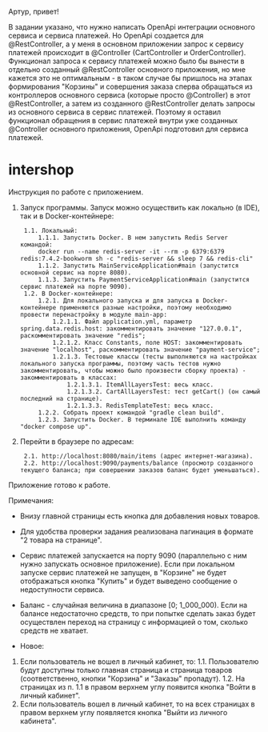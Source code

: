 Артур, привет!

В задании указано, что нужно написать OpenApi интеграции основного сервиса и сервиса платежей. Но OpenApi
создается для @RestController, а у меня в основном приложении запрос к сервису платежей происходит в @Controller
(CartController и OrderController). Функционал запроса к сервису платежей можно было бы вынести в отдельно
созданный @RestController основного приложения, но мне кажется это не оптимальным - в таком случае бы пришлось на этапах 
формирования "Корзины" и совершения заказа сперва обращаться из контроллеров основного сервиса (которые просто 
@Controller) в этот @RestController, а затем из созданного @RestController делать запросы из основного сервиса в сервис 
платежей. Поэтому я оставил функционал обращения в сервис платежей внутри уже созданных @Controller основного 
приложения, OpenApi подготовил для сервиса платежей.

# intershop

Инструкция по работе с приложением.
1. Запуск программы.
Запуск можно осуществить как локально (в IDE), так и в Docker-контейнере:

        1.1. Локальный:
            1.1.1. Запустить Docker. В нем запустить Redis Server командой:
            docker run --name redis-server -it --rm -p 6379:6379 redis:7.4.2-bookworm sh -c "redis-server && sleep 7 && redis-cli"
            1.1.2. Запустить MainServiceApplication#main (запустится основной сервис на порте 8080).
            1.1.3. Запустить PaymentServiceApplication#main (запустится сервис платежей на порте 9090).
        1.2. В Docker-контейнере:
            1.2.1. Для локального запуска и для запуска в Docker-контейнере применяются разные настройки, поэтому необходимо провести перенастройку в модуле main-app:
                1.2.1.1. Файл application.yml, параметр spring.data.redis.host: закомментировать значение "127.0.0.1", раскомментировать значение "redis";
                1.2.1.2. Класс Constants, поле HOST: закомментировать значение "localhost", раскомментировать значение "payment-service";
                1.2.1.3. Тестовые классы (тесты выполняются на настройках локального запуска программы, поэтому часть тестов нужно закомментировать, чтобы можно было произвести сборку проекта) - закомментировать в классах:
                    1.2.1.3.1. ItemAllLayersTest: весь класс.
                    1.2.1.3.2. CartAllLayersTest: тест getCart() (он самый последний на странице).
                    1.2.1.3.3. RedisTemplateTest: весь класс.
            1.2.2. Собрать проект командой "gradle clean build".
            1.2.3. Запустить Docker. В терминале IDE выполнить команду "docker compose up".

2. Перейти в браузере по адресам: 

        2.1. http://localhost:8080/main/items (адрес интернет-магазина).
        2.2. http://localhost:9090/payments/balance (просмотр созданного текущего баланса; при совершении заказов баланс будет уменьшаться).

Приложение готово к работе.

Примечания:
- Внизу главной страницы есть кнопка для добавления новых товаров.
- Для удобства проверки задания реализована пагинация в формате "2 товара на странице".
- Сервис платежей запускается на порту 9090 (параллельно с ним нужно запускать основное приложение). Если при локальном запуске сервис платежей не запущен, в "Корзине" не будет отображаться кнопка "Купить" и будет выведено сообщение о недоступности сервиса.
- Баланс - случайная величина в диапазоне [0; 1_000_000). Если на балансе недостаточно средств, то при попытке сделать заказ будет осуществлен переход на страницу с информацией о том, сколько средств не хватает.


- Новое:
1. Если пользователь не вошел в личный кабинет, то:
1.1. Пользователю будут доступны только главная страница и страница товаров (соответственно, кнопки "Корзина" и "Заказы" пропадут).
1.2. На страницах из п. 1.1 в правом верхнем углу появится кнопка "Войти в личный кабинет".
2. Если пользователь вошел в личный кабинет, то на всех страницах в правом верхнем углу появляется кнопка "Выйти из личного кабинета".